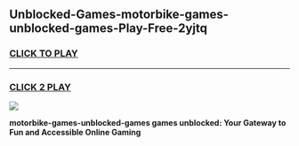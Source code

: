 
## Unblocked-Games-motorbike-games-unblocked-games-Play-Free-2yjtq
<h3>
<a href="https://premium76.site?title=motorbike-games-unblocked-games&ref=15A">CLICK TO PLAY</a></h3>
<hr>

<h3>
<a href="https://premium76.site?title=motorbike-games-unblocked-games&ref=15A">CLICK 2 PLAY</a>
  
</h3>

<a href="https://premium76.site?title=motorbike-games-unblocked-games&ref=15A"><img src="https://clearcache.store/games.png"></a>


**motorbike-games-unblocked-games games unblocked: Your Gateway to Fun and Accessible Online Gaming**
